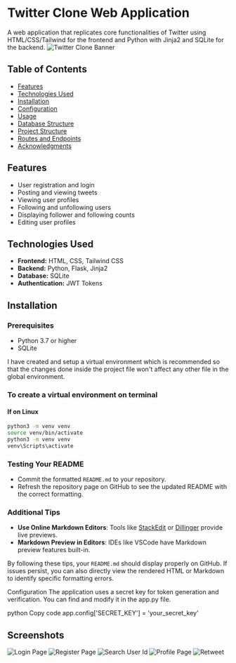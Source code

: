 # Twitter Clone Web Application

A web application that replicates core functionalities of Twitter using HTML/CSS/Tailwind for the frontend and Python with Jinja2 and SQLite for the backend.
![Twitter Clone Banner](https://github.com/jd20000/TwitterClone_project/blob/main/Screenshot%20(303).png?raw=true)

## Table of Contents

- [Features](#features)
- [Technologies Used](#technologies-used)
- [Installation](#installation)
- [Configuration](#configuration)
- [Usage](#usage)
- [Database Structure](#database-structure)
- [Project Structure](#project-structure)
- [Routes and Endpoints](#routes-and-endpoints)
- [Acknowledgments](#acknowledgments)

## Features

- User registration and login
- Posting and viewing tweets
- Viewing user profiles
- Following and unfollowing users
- Displaying follower and following counts
- Editing user profiles

## Technologies Used

- **Frontend:** HTML, CSS, Tailwind CSS
- **Backend:** Python, Flask, Jinja2
- **Database:** SQLite
- **Authentication:** JWT Tokens

## Installation

### Prerequisites

- Python 3.7 or higher
- SQLite

I have created and setup a virtual environment which is recommended so that the changes done inside the project file won't affect any other file in the global environment.



### To create a virtual environment on terminal

#### If on Linux

```bash
python3 -m venv venv
source venv/bin/activate
python3 -m venv venv
venv\Scripts\activate

``` 
###  Testing Your README
- Commit the formatted `README.md` to your repository.
- Refresh the repository page on GitHub to see the updated README with the correct formatting.

###  Additional Tips
- **Use Online Markdown Editors**: Tools like [StackEdit](https://stackedit.io/) or [Dillinger](https://dillinger.io/) provide live previews.
- **Markdown Preview in Editors**: IDEs like VSCode have Markdown preview features built-in.

By following these tips, your `README.md` should display properly on GitHub. If issues persist, you can also directly view the rendered HTML or Markdown to identify specific formatting errors.


Configuration
The application uses a secret key for token generation and verification. You can find and modify it in the app.py file.

python
Copy code
app.config['SECRET_KEY'] = 'your_secret_key'

## Screenshots

![Login Page](https://github.com/jd20000/TwitterClone_project/blob/main/Screenshot%20(301).png?raw=true)
![Register Page](https://github.com/jd20000/TwitterClone_project/blob/main/Screenshot%20(302).png?raw=true)
![Search User Id](https://github.com/jd20000/TwitterClone_project/blob/main/Screenshot%20(304).png?raw=true)
![Profile Page](https://github.com/jd20000/TwitterClone_project/blob/main/Screenshot%20(305).png?raw=true)
![Retweet](https://github.com/jd20000/TwitterClone_project/blob/main/Screenshot%20(306).png?raw=true)


